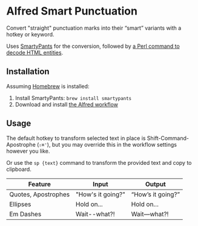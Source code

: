 # Alfred Smart Punctuation

Convert "straight" punctuation marks into their “smart” variants with a hotkey or keyword.

Uses [SmartyPants](https://daringfireball.net/projects/smartypants/) for the conversion, followed by [a Perl command to decode HTML entities](https://stackoverflow.com/a/13161719).

## Installation

Assuming [Homebrew](https://brew.sh) is installed:

1. Install SmartyPants: `brew install smartypants`
2. Download and install [the Alfred workflow](https://github.com/tylersticka/alfred-smart-punctuation/releases/latest/download/SmartPunctuation.alfredworkflow)

## Usage

The default hotkey to transform selected text in place is Shift-Command-Apostrophe (`⇧⌘'`), but you may override this in the workflow settings however you like.

Or use the `sp {text}` command to transform the provided text and copy to clipboard.

| Feature             | Input             | Output            |
| ------------------- | ----------------- | ----------------- |
| Quotes, Apostrophes | "How's it going?" | “How’s it going?” |
| Ellipses            | Hold on...        | Hold on…          |
| Em Dashes           | Wait--what?!      | Wait—what?!       |
